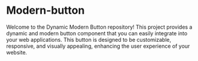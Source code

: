 # Modern-button
Welcome to the Dynamic Modern Button repository! This project provides a dynamic and modern button component that you can easily integrate into your web applications.
This button is designed to be customizable, responsive, and visually appealing, enhancing the user experience of your website.
